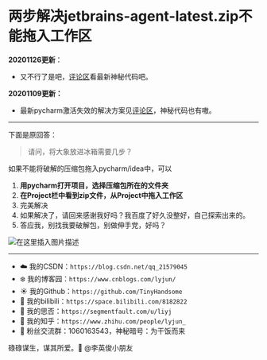 # 两步解决jetbrains-agent-latest.zip不能拖入工作区

**20201126更新**：

- 又不行了是吧，[评论区](https://blog.csdn.net/qq_21579045/article/details/108804218)看最新神秘代码吧。

**20201109更新：**

- 最新pycharm激活失效的解决方案见[评论区](https://blog.csdn.net/qq_21579045/article/details/108804218)，神秘代码也有嗷。


---

下面是原回答：

> 请问，将大象放进冰箱需要几步？

如果不能将破解的压缩包拖入pycharm/idea中，可以
1. **用pycharm打开项目，选择压缩包所在的文件夹**
2. **在Project栏中看到zip文件，从Project中拖入工作区**
4. 完美解决
4. 如果解决了，请回来感谢我好吗？我百度了好久没整好，自己探索出来的。
5. 答应我，别找我要破解包，别做伸手党，好吗？

![在这里插入图片描述](https://img-blog.csdnimg.cn/20200925205654404.png?x-oss-process=image/watermark,type_ZmFuZ3poZW5naGVpdGk,shadow_10,text_aHR0cHM6Ly9ibG9nLmNzZG4ubmV0L3FxXzIxNTc5MDQ1,size_16,color_FFFFFF,t_70#pic_center)

------

- :cloud: 我的CSDN：`https://blog.csdn.net/qq_21579045`
- :snowflake: 我的博客园：`https://www.cnblogs.com/lyjun/`
- :sunny: 我的Github：`https://github.com/TinyHandsome`
- :rainbow: 我的bilibili：`https://space.bilibili.com/8182822`
- :avocado: 我的思否：`https://segmentfault.com/u/liyj`
- :tomato: 我的知乎：`https://www.zhihu.com/people/lyjun_`
- :penguin: 粉丝交流群：1060163543，神秘暗号：为干饭而来

碌碌谋生，谋其所爱。:ocean:              @李英俊小朋友